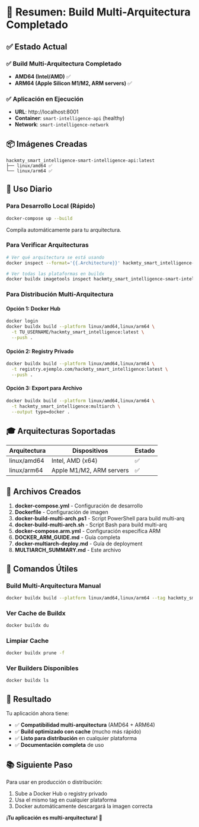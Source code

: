 # 🎯 Resumen: Build Multi-Arquitectura Completado

## ✅ Estado Actual

### ✅ Build Multi-Arquitectura Completado
- **AMD64 (Intel/AMD)** ✅
- **ARM64 (Apple Silicon M1/M2, ARM servers)** ✅

### ✅ Aplicación en Ejecución
- **URL**: http://localhost:8001
- **Container**: `smart-intelligence-api` (healthy)
- **Network**: `smart-intelligence-network`

## 📦 Imágenes Creadas

```
hackmty_smart_intelligence-smart-intelligence-api:latest
├── linux/amd64 ✅
└── linux/arm64 ✅
```

## 🚀 Uso Diario

### Para Desarrollo Local (Rápido)
```bash
docker-compose up --build
```
Compila automáticamente para tu arquitectura.

### Para Verificar Arquitecturas
```bash
# Ver qué arquitectura se está usando
docker inspect --format='{{.Architecture}}' hackmty_smart_intelligence-smart-intelligence-api

# Ver todas las plataformas en buildx
docker buildx imagetools inspect hackmty_smart_intelligence-smart-intelligence-api:latest
```

### Para Distribución Multi-Arquitectura

#### Opción 1: Docker Hub
```bash
docker login
docker buildx build --platform linux/amd64,linux/arm64 \
  -t TU_USERNAME/hackmty_smart_intelligence:latest \
  --push .
```

#### Opción 2: Registry Privado
```bash
docker buildx build --platform linux/amd64,linux/arm64 \
  -t registry.ejemplo.com/hackmty_smart_intelligence:latest \
  --push .
```

#### Opción 3: Export para Archivo
```bash
docker buildx build --platform linux/amd64,linux/arm64 \
  -t hackmty_smart_intelligence:multiarch \
  --output type=docker .
```

## 🎓 Arquitecturas Soportadas

| Arquitectura | Dispositivos | Estado |
|--------------|--------------|--------|
| linux/amd64 | Intel, AMD (x64) | ✅ |
| linux/arm64 | Apple M1/M2, ARM servers | ✅ |

## 📝 Archivos Creados

1. **docker-compose.yml** - Configuración de desarrollo
2. **Dockerfile** - Configuración de imagen
3. **docker-build-multi-arch.ps1** - Script PowerShell para build multi-arq
4. **docker-build-multi-arch.sh** - Script Bash para build multi-arq
5. **docker-compose.arm.yml** - Configuración específica ARM
6. **DOCKER_ARM_GUIDE.md** - Guía completa
7. **docker-multiarch-deploy.md** - Guía de deployment
8. **MULTIARCH_SUMMARY.md** - Este archivo

## 🔧 Comandos Útiles

### Build Multi-Arquitectura Manual
```bash
docker buildx build --platform linux/amd64,linux/arm64 --tag hackmty_smart_intelligence-smart-intelligence-api:multiarch .
```

### Ver Cache de Buildx
```bash
docker buildx du
```

### Limpiar Cache
```bash
docker buildx prune -f
```

### Ver Builders Disponibles
```bash
docker buildx ls
```

## 🎉 Resultado

Tu aplicación ahora tiene:
- ✅ **Compatibilidad multi-arquitectura** (AMD64 + ARM64)
- ✅ **Build optimizado con cache** (mucho más rápido)
- ✅ **Listo para distribución** en cualquier plataforma
- ✅ **Documentación completa** de uso

## 📚 Siguiente Paso

Para usar en producción o distribución:
1. Sube a Docker Hub o registry privado
2. Usa el mismo tag en cualquier plataforma
3. Docker automáticamente descargará la imagen correcta

**¡Tu aplicación es multi-arquitectura! 🎉**

